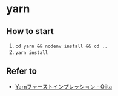 # yarn

## How to start

1. `cd yarn && nodenv install && cd ..`
2. `yarn install`

## Refer to

* [Yarnファーストインプレッション - Qiita](http://qiita.com/mizchi/items/1002fde0de10e7c54fb2)
